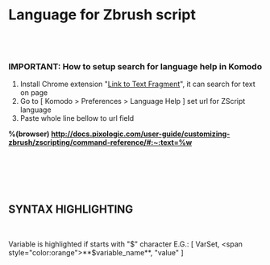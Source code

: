 # Language for Zbrush script

<br/><br/>

### IMPORTANT: How to setup search for language help in Komodo

1. Install Chrome extension "[Link to Text Fragment](https://chrome.google.com/webstore/detail/link-to-text-fragment/pbcodcjpfjdpcineamnnmbkkmkdpajjg)", it can search for text on page
1. Go to [ Komodo > Preferences > Language Help ] set url for ZScript language
1. Paste whole line bellow to url field

**%(browser) http://docs.pixologic.com/user-guide/customizing-zbrush/zscripting/command-reference/#:~:text=%w**

<br/>
<br/>
<br/>
<br/>

## SYNTAX HIGHLIGHTING

<br/>

Variable is highlighted if starts with "$" character E.G.: [ VarSet, <span style="color:orange">**$variable_name**</span>, "value" ]
